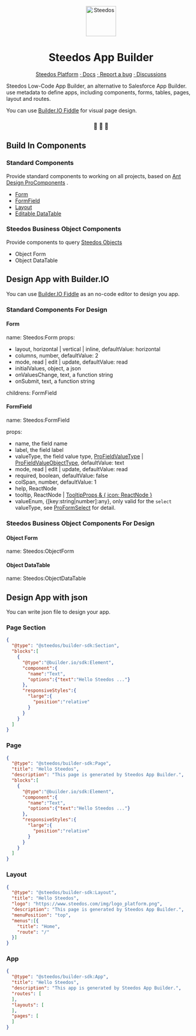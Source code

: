 <p align="center">
  <a href="https://www.steedos.org">
    <img alt="Steedos" src="https://steedos.github.io/assets/logo.png" width="80" />
  </a>
</p>
<h1 align="center">
  Steedos App Builder 
</h1>

<p align="center">
<a href="https://github.com/steedos/steedos-platform/">Steedos Platform</a>
<a href="http://www.steedos.org/docs/overview"> · Docs</a>
<a href="https://github.com/steedos/steedos-platform/issues/"> · Report a bug</a>
<a href="https://github.com/steedos/steedos-platform/discussions"> · Discussions</a>
</p>

<p align="center">

Steedos Low-Code App Builder, an alternative to Salesforce App Builder. use metadata to define apps, including components, forms, tables, pages, layout and routes. 

You can use [Builder.IO Fiddle](https://builder.io/fiddle) for visual page design.

<h3 align="center">
 🤖 🎨 🚀
</h3>


## Build In Components

### Standard Components

Provide standard components to working on all projects, based on [Ant Design ProComponents](https://procomponents.ant.design/en-US) .

- [Form](https://procomponents.ant.design/en-US/components/form) 
- [FormField](https://procomponents.ant.design/en-US/components/field-set)
- [Layout](https://procomponents.ant.design/en-US/components/layout)
- [Editable DataTable](https://procomponents.ant.design/en-US/components/editable-table)

### Steedos Business Object Components

Provide components to query [Steedos Objects](https://github.com/steedos/steedos-platform)

- Object Form
- Object DataTable

## Design App with Builder.IO

You can use [Builder.IO Fiddle](https://builder.io/fiddle) as an no-code editor to design you app.

### Standard Components For Design

#### Form

name: Steedos:Form
props:

- layout, horizontal | vertical | inline, defaultValue: horizontal
- columns, number, defaultValue: 2
- mode, read | edit | update, defaultValue: read
- initialValues, object, a json
- onValuesChange, text, a function string
- onSubmit, text, a function string

childrens: FormField

#### FormField

name: Steedos:FormField

props:

- name, the field name
- label, the field label
- valueType, the field value type, [ProFieldValueType](https://github.com/ant-design/pro-components/blob/2a99e27ea8f5d9d24b646f96ccd11967c059159e/packages/utils/src/typing.ts#L17) | [ProFieldValueObjectType](https://github.com/ant-design/pro-components/blob/2a99e27ea8f5d9d24b646f96ccd11967c059159e/packages/utils/src/typing.ts#L65), defaultValue: text
- mode, read | edit | update, defaultValue: read
- required, boolean, defaultValue: false
- colSpan, number, defaultValue: 1
- help, ReactNode
- tooltip, ReactNode | [TooltipProps & { icon: ReactNode }](https://ant.design/components/tooltip-cn/#API)
- valueEnum, {[key:string|number]:any}, only valid for the `select` valueType, see [ProFormSelect](https://procomponents.ant.design/components/field-set#proformselect) for detail.

### Steedos Business Object Components For Design

#### Object Form

name: Steedos:ObjectForm

#### Object DataTable

name: Steedos:ObjectDataTable


## Design App with json

You can write json file to design your app.

### Page Section

```json
{
  "@type": "@steedos/builder-sdk:Section",
  "blocks":[
    {
      "@type":"@builder.io/sdk:Element",
      "component":{
        "name":"Text",
        "options":{"text":"Hello Steedos ..."}
      },
      "responsiveStyles":{
        "large":{
          "position":"relative"
        }
      }
    }
  ]
}
```


### Page

```json
{
  "@type": "@steedos/builder-sdk:Page",
  "title": "Hello Steedos",
  "description": "This page is generated by Steedos App Builder.",
  "blocks":[
    {
      "@type":"@builder.io/sdk:Element",
      "component":{
        "name":"Text",
        "options":{"text":"Hello Steedos ..."}
      },
      "responsiveStyles":{
        "large":{
          "position":"relative"
        }
      }
    }
  ]
}
```

### Layout

```json
{
  "@type": "@steedos/builder-sdk:Layout",
  "title": "Hello Steedos",
  "logo": "https://www.steedos.com/img/logo_platform.png",
  "description": "This page is generated by Steedos App Builder.",
  "menuPosition": "top",
  "menus":[{
    "title": "Home",
    "route": "/"
  }]
}
```

### App

```json
{
  "@type": "@steedos/builder-sdk:App",
  "title": "Hello Steedos",
  "description": "This app is generated by Steedos App Builder.",
  "routes": [
  ],
  "layouts": [
  ],
  "pages": [
  ]
}
```
